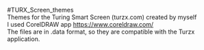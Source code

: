 #TURX_Screen_themes <br />
Themes for the Turing Smart Screen (turzx.com) created by myself <br />
I used CorelDRAW app https://www.coreldraw.com/  <br />
The files are in .data format, so they are compatible with the Turzx application. <br />
